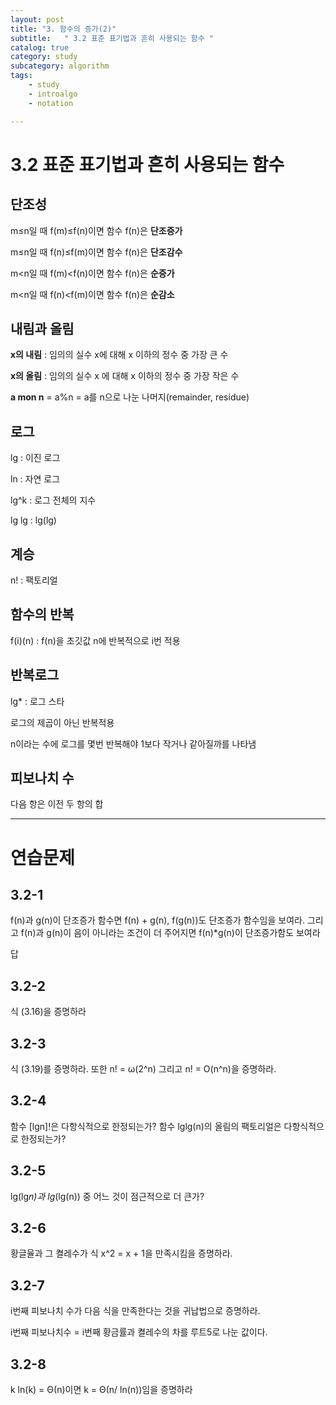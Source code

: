 ```yaml
---
layout: post
title: "3. 함수의 증가(2)"
subtitle:   " 3.2 표준 표기법과 흔히 사용되는 함수 "
catalog: true
category: study
subcategory: algorithm
tags:
    - study
    - introalgo
    - notation

---
```


# 3.2 표준 표기법과 흔히 사용되는 함수

## 단조성

m≤n일 때 f(m)≤f(n)이면 함수 f(n)은 **단조증가**

m≤n일 때 f(n)≤f(m)이면 함수 f(n)은 **단조감수**

m<n일 때 f(m)<f(n)이면 함수 f(n)은 **순증가**

m<n일 때 f(n)<f(m)이면 함수 f(n)은 **순감소**



## 내림과 올림

**x의 내림** : 임의의 실수 x에 대해 x 이하의 정수 중 가장 큰 수

**x의 올림** : 임의의 실수 x 에 대해 x 이하의 정수 중 가장 작은 수



**a mon n** = a%n = a를 n으로 나눈 나머지(remainder, residue)



## 로그

lg : 이진 로그

ln : 자연 로그

lg^k : 로그 전체의 지수

lg lg : lg(lg)



## 계승

n! : 팩토리얼



## 함수의 반복

f(i)(n) : f(n)을 초깃값 n에 반복적으로 i번 적용



## 반복로그

lg* : 로그 스타 

로그의 제곱이 아닌 반복적용

n이라는 수에 로그를 몇번 반복해야 1보다 작거나 같아질까를 나타냄



## 피보나치 수

다음 항은 이전 두 항의 합



------

# 연습문제

## 3.2-1

f(n)과 g(n)이 단조증가 함수면 f(n) + g(n), f(g(n))도 단조증가 함수임을 보여라. 그리고 f(n)과 g(n)이 음이 아니라는 조건이 더 주어지면 f(n)*g(n)이 단조증가함도 보여라



답



## 3.2-2

식 (3.16)을 증명하라



## 3.2-3

식 (3.19)를 증명하라. 또한 n! = ω(2^n) 그리고 n! = O(n^n)을 증명하라.



## 3.2-4

함수 [lgn]!은 다항식적으로 한정되는가? 함수 lglg(n)의 올림의 팩토리얼은 다항식적으로 한정되는가?



## 3.2-5

lg(lg*n)과 lg*(lg(n)) 중 어느 것이 점근적으로 더 큰가?



## 3.2-6

황글율과 그 켤레수가 식 x^2 = x + 1을 만족시킴을 증명하라.



## 3.2-7

i번째 피보나치 수가 다음 식을 만족한다는 것을 귀납법으로 증명하라. 

i번째 피보나치수 = i번째 황금률과 켤레수의 차를 루트5로 나눈 값이다.



## 3.2-8

k ln(k) = Θ(n)이면 k = Θ(n/ ln(n))임을 증명하라